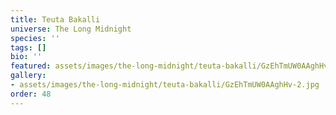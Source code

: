 ```yaml
---
title: Teuta Bakalli
universe: The Long Midnight
species: ''
tags: []
bio: ''
featured: assets/images/the-long-midnight/teuta-bakalli/GzEhTmUW0AAghHv-2.jpg
gallery:
- assets/images/the-long-midnight/teuta-bakalli/GzEhTmUW0AAghHv-2.jpg
order: 48
---
```

